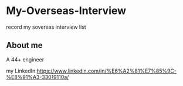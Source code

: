 # My-Overseas-Interview
record my sovereas interview list
## About me
A 44+ engineer

my LinkedIn:https://www.linkedin.com/in/%E6%A2%81%E7%85%9C-%E8%91%A3-33019110a/
